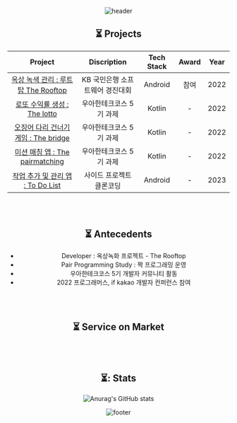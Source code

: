 <div align = "center">
  
![header](https://capsule-render.vercel.app/api?type=waving&color=FFD700&text=%Profile%20%20&height=200&fontSize=90&fontColor=000000)
  
  ## ⏳ Projects

|                        Project                         |               Discription             |       Tech Stack       |Award | Year |
| :----------------------------------------------------: | :----------------------------------: | :--------------------: | :---: | :--:|
| [옥상 녹색 관리 : 루트탑 The Rooftop](https://github.com/Min-Jae-Bae/kotlin-rooftop) | KB 국민은행 소프트웨어 경진대회 |  Android  | 참여  | 2022 |
| [로또 수익률 생성 : The lotto](https://github.com/Min-Jae-Bae/kotlin-lotto/pull/1) | 우아한테크코스 5기 과제 |  Kotlin  |  -  | 2022 |
| [오징어 다리 건너기 게임 : The bridge](https://github.com/Min-Jae-Bae/kotlin-bridge/pull/1) | 우아한테크코스 5기 과제 |  Kotlin  |  -  | 2022 |
| [미션 매칭 앱 : The pairmatching](https://github.com/Min-Jae-Bae/kotlin-pairmatching) | 우아한테크코스 5기 과제 |  Kotlin  |  -  | 2022 |
| [작업 추가 및 관리 앱 : To Do List](https://github.com/Min-Jae-Bae/kotlin-todo) | 사이드 프로젝트 클론코딩 |  Android  |  -  | 2023 |
  
<br><br>

## ⏳ Antecedents
- Developer : 옥상녹화 프로젝트 - The Rooftop
- Pair Programming Study : 짝 프로그래밍 운영
- 우아한테크코스 5기 개발자 커뮤니티 활동
- 2022 프로그래머스, if kakao 개발자 컨퍼런스 참여
 


<br><br>
  
  ## ⏳ Service on Market
  <br><br>

  ## ⏳: Stats
  
![Anurag's GitHub stats](https://github-readme-stats.vercel.app/api?username=Min-Jae-Bae&show_icons=true&theme=great-gatsby)
  
![footer](https://capsule-render.vercel.app/api?section=footer&type=waving&color=FFD700)
  
</div>
